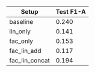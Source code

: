 | Setup | Test F1-A |
| --- | --- |
| baseline | 0.240 |
| lin_only | 0.141 |
| fac_only | 0.153 |
| fac_lin_add | 0.117 |
| fac_lin_concat | 0.194 |
